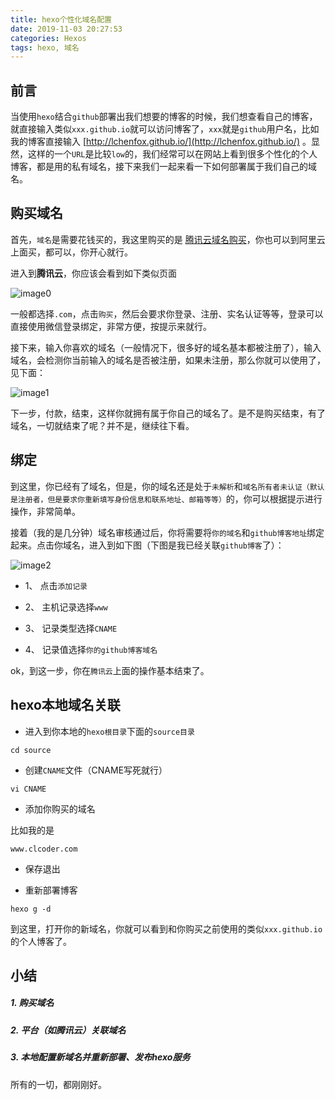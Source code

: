 ```yaml
---
title: hexo个性化域名配置
date: 2019-11-03 20:27:53
categories: Hexos
tags: hexo, 域名
---
```


## 前言

当使用`hexo`结合`github`部署出我们想要的博客的时候，我们想查看自己的博客，就直接输入类似`xxx.github.io`就可以访问博客了，`xxx`就是`github`用户名，比如我的博客直接输入 [http://lchenfox.github.io/](http://lchenfox.github.io/) 。显然，这样的一个`URL`是比较`low`的，我们经常可以在网站上看到很多个性化的个人博客，都是用的私有域名，接下来我们一起来看一下如何部署属于我们自己的域名。

## 购买域名

首先，`域名`是需要花钱买的，我这里购买的是 [腾讯云域名购买](https://cloud.tencent.com/act/domainsales?from=dnspodqcloud)，你也可以到阿里云上面买，都可以，你开心就行。

进入到**腾讯云**，你应该会看到如下类似页面

![image0](https://i.loli.net/2019/11/03/V28URtr6Bbn7SD1.png)

一般都选择`.com`，点击`购买`，然后会要求你登录、注册、实名认证等等，登录可以直接使用微信登录绑定，非常方便，按提示来就行。

接下来，输入你喜欢的域名（一般情况下，很多好的域名基本都被注册了），输入域名，会检测你当前输入的域名是否被注册，如果未注册，那么你就可以使用了，见下面：

![image1](https://i.loli.net/2019/11/03/Uuc8dW2g1OCynJh.png)

下一步，付款，结束，这样你就拥有属于你自己的域名了。是不是购买结束，有了域名，一切就结束了呢？并不是，继续往下看。

## 绑定

到这里，你已经有了域名，但是，你的域名还是处于`未解析`和`域名所有者未认证（默认是注册者，但是要求你重新填写身份信息和联系地址、邮箱等等）`的，你可以根据提示进行操作，非常简单。

接着（我的是几分钟）域名审核通过后，你将需要将`你的域名`和`github博客地址`绑定起来。点击你域名，进入到如下图（下图是我已经关联`github博客`了）：

![image2](https://i.loli.net/2019/11/03/1R7viVKWs5pl34d.png)

- 1、 点击`添加记录`

- 2、 主机记录选择`www`

- 3、 记录类型选择`CNAME`

- 4、 记录值选择`你的github博客域名`

ok，到这一步，你在`腾讯云`上面的操作基本结束了。

## hexo本地域名关联

- 进入到你本地的`hexo根目录`下面的`source目录`

```
cd source
```

- 创建`CNAME`文件（CNAME写死就行）

```
vi CNAME
```

- 添加你购买的域名

比如我的是

```
www.clcoder.com
```

- 保存退出

- 重新部署博客

```
hexo g -d
```

到这里，打开你的新域名，你就可以看到和你购买之前使用的类似`xxx.github.io`的个人博客了。

## 小结

##### 1. 购买域名

##### 2. 平台（如腾讯云）关联域名

##### 3. 本地配置新域名并重新部署、发布hexo服务

所有的一切，都刚刚好。















